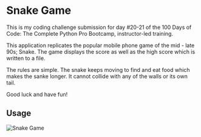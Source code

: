 # Snake Game

This is my coding challenge submission for day #20-21 of the 100 Days of Code: The Complete Python Pro Bootcamp, instructor-led training.

This application replicates the popular mobile phone game of the mid - late 90s; Snake. The game displays the score as well as the high score which is written to a file. 

The rules are simple. The snake keeps moving to find and eat food which makes the sanke longer. It cannot collide with any of the walls or its own tail.

Good luck and have fun!

## Usage

![Snake Game](https://i.imgur.com/q349sG1.png)
